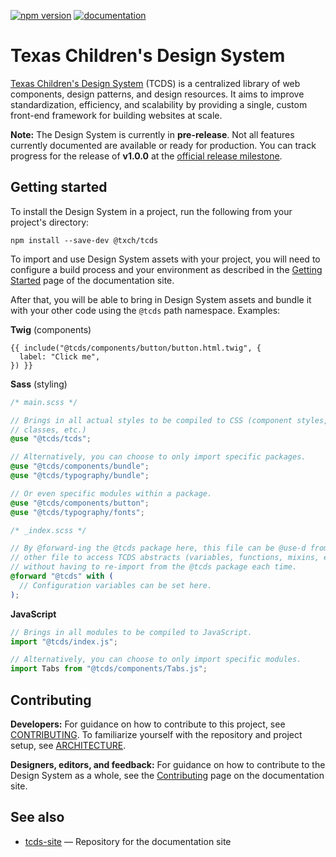 [![npm version](https://badge.fury.io/js/@txch%2Ftcds.svg)](https://www.npmjs.com/package/@txch/tcds)
[![documentation](https://img.shields.io/badge/Documentation-Here-informational)](https://tcds.herokuapp.com/)

# Texas Children's Design System

[Texas Children's Design System](https://tcds.herokuapp.com/) (TCDS) is a centralized library of web components, design patterns, and design resources. It aims to improve standardization, efficiency, and scalability by providing a single, custom front-end framework for building websites at scale.

**Note:** The Design System is currently in **pre-release**. Not all features currently documented are available or ready for production. You can track progress for the release of **v1.0.0** at the [official release milestone](https://github.com/jacecotton/tcds/milestone/1).

## Getting started

To install the Design System in a project, run the following from your project's directory:

```
npm install --save-dev @txch/tcds
```

To import and use Design System assets with your project, you will need to configure a build process and your environment as described in the [Getting Started](https://tcds.herokuapp.com/getting-started) page of the documentation site.

After that, you will be able to bring in Design System assets and bundle it with your other code using the `@tcds` path namespace. Examples:

**Twig** (components)

```twig
{{ include("@tcds/components/button/button.html.twig", {
  label: "Click me",
}) }}
```

**Sass** (styling)

```scss
/* main.scss */

// Brings in all actual styles to be compiled to CSS (component styles, utility
// classes, etc.)
@use "@tcds/tcds";

// Alternatively, you can choose to only import specific packages.
@use "@tcds/components/bundle";
@use "@tcds/typography/bundle";

// Or even specific modules within a package.
@use "@tcds/components/button";
@use "@tcds/typography/fonts";
```

```scss
/* _index.scss */

// By @forward-ing the @tcds package here, this file can be @use-d from any
// other file to access TCDS abstracts (variables, functions, mixins, etc.),
// without having to re-import from the @tcds package each time.
@forward "@tcds" with (
  // Configuration variables can be set here.
);
```

**JavaScript**

```javascript
// Brings in all modules to be compiled to JavaScript.
import "@tcds/index.js";

// Alternatively, you can choose to only import specific modules.
import Tabs from "@tcds/components/Tabs.js";
```

## Contributing

**Developers:** For guidance on how to contribute to this project, see [CONTRIBUTING](CONTRIBUTING.md). To familiarize yourself with the repository and project setup, see [ARCHITECTURE](ARCHITECTURE.md).

**Designers, editors, and feedback:** For guidance on how to contribute to the Design System as a whole, see the [Contributing](https://tcds.herokuapp.com/contributing) page on the documentation site.

## See also

* [tcds-site](https://github.com/jacecotton/tcds-site) — Repository for the documentation site
